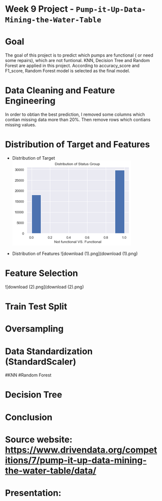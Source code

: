 # Week 9 Project - `Pump-it-Up-Data-Mining-the-Water-Table`

# Goal
The goal of this project is to predict which pumps are functional ( or need some repairs), which are not funtional. KNN, Decision Tree and Random Forest are applied in this project. According to accuracy_score and F1_score, Random Forest model is selected as the final model. 

# Data Cleaning and Feature Engineering
In order to obtian the best prediction, I removed some columns which contian missing data more than 20%. Then remove rows which contians missing values.

# Distribution of Target and Features 

- Distribution of Target
![download.png](download.png)


- Distribution of Features
![download (1).png](download (1).png)



# Feature Selection
![download (2).png](download (2).png)



# Train Test Split

# Oversampling
# Data Standardization (StandardScaler)
#KNN
#Random Forest
# Decision Tree

# Conclusion 

# Source website: https://www.drivendata.org/competitions/7/pump-it-up-data-mining-the-water-table/data/
# Presentation: 
